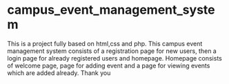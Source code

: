 # campus_event_management_system
This is a project fully based on html,css and php.
This campus event management system consists of a registration page for new users, then a login page for already registered users and homepage.
Homepage consists of welcome page, page for adding event and a page for viewing events which are added already.
Thank you

